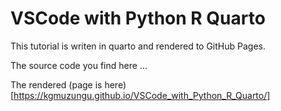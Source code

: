 # VSCode with Python R Quarto

This tutorial is writen in quarto and rendered to GitHub Pages. 

The source code you find here ...

The rendered (page is here)[https://kgmuzungu.github.io/VSCode_with_Python_R_Quarto/]
